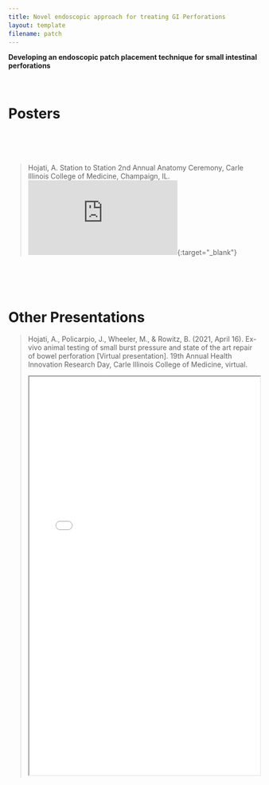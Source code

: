 ```yaml
---
title: Novel endoscopic approach for treating GI Perforations
layout: template
filename: patch
---
```


**Developing an endoscopic patch placement technique for small intestinal perforations**

<br>

# Posters


<br><br><br>

>Hojati, A. Station to Station 2nd Annual Anatomy Ceremony, Carle Illinois College of Medicine, Champaign, IL.
>[![Station to Station 2nd Annual Anatomy Ceremony](https://github.com/EyeCanDoIt/EyeCanDoIt.github.io/blob/main/Images/pdfs/Station%20to%20Station.pdf)](https://github.com/EyeCanDoIt/EyeCanDoIt.github.io/blob/main/Images/pdfs/Station%20to%20Station.pdf){:target="_blank"}

<br><br><br>

# Other Presentations

>Hojati, A., Policarpio, J., Wheeler, M., & Rowitz, B. (2021, April 16). Ex-vivo animal testing of small burst pressure and state of the art repair of bowel perforation [Virtual presentation]. 19th Annual Health Innovation Research Day, Carle Illinois College of Medicine, virtual.
><iframe width="100%" height="800" src="./Images/pdfs/bowel_perf.pdf">
>    <embed src="./Images/pdfs/bowel_perf.pdf">
>        <p>This browser does not support PDFs. Please <a href="./Images/pdfs/bowel_perf.pdf">download this PDF</a> to view it.</p>
>    </embed>
></iframe>

<br><br><br>
